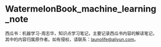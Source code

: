 # WatermelonBook_machine_learning_note
西瓜书：机器学习-周志华，知识点学习笔记，主要记录西瓜书内容的解读笔记，其中的内容归属原作者。如有侵权，请联系：launolife@aliyun.com。
